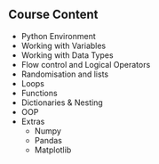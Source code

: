 ## Course Content

* Python Environment
* Working with Variables
* Working with Data Types
* Flow control and Logical Operators
* Randomisation and lists
* Loops
* Functions
* Dictionaries & Nesting
* OOP
* Extras
  *  Numpy
  * Pandas
  * Matplotlib
